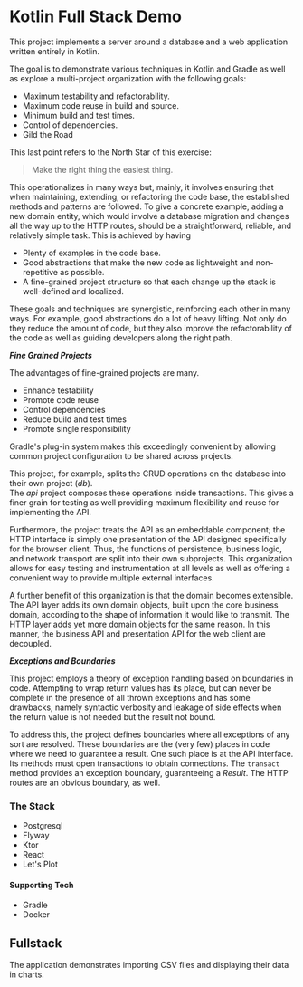 # Kotlin Full Stack Demo

This project implements a server around a database and a web application written entirely in Kotlin.

The goal is to demonstrate various techniques in Kotlin and Gradle as well as explore a multi-project
organization with the following goals:

- Maximum testability and refactorability.
- Maximum code reuse in build and source.
- Minimum build and test times.
- Control of dependencies.
- Gild the Road

This last point refers to the North Star of this exercise:

> Make the right thing the easiest thing.

This operationalizes in many ways but, mainly, it involves ensuring
that when maintaining, extending, or refactoring the code base, 
the established methods and patterns are followed.
To give a concrete example, adding a new domain entity,
which would involve a database migration and changes all the way up
to the HTTP routes, should be a straightforward, reliable, and 
relatively simple task.
This is achieved by having 
- Plenty of examples in the code base.
- Good abstractions that make the new code as lightweight and non-repetitive as possible.
- A fine-grained project structure so that each change up the stack is well-defined and localized.

These goals and techniques are synergistic, reinforcing each other in many ways.
For example, good abstractions do a lot of heavy lifting.
Not only do they reduce the amount of code, but they also improve the refactorability of the code as well as guiding
developers along the right path.

***Fine Grained Projects***

The advantages of fine-grained projects are many.

- Enhance testability
- Promote code reuse
- Control dependencies
- Reduce build and test times
- Promote single responsibility

Gradle's plug-in system makes this exceedingly convenient by allowing common project configuration to be shared across projects.

This project, for example, splits the CRUD operations on the database into their own project (*db*).  
The *api* project composes these operations inside transactions.
This gives a finer grain for testing as well providing maximum flexibility and reuse for implementing the API.

Furthermore, the project treats the API as an embeddable component; 
the HTTP interface is simply one presentation of the API designed specifically for the browser client.
Thus, the functions of persistence, business logic, and network transport are split into their
own subprojects.
This organization allows for easy testing and instrumentation at all levels as well as 
offering a convenient way to provide multiple external interfaces.

A further benefit of this organization is that the domain becomes extensible.
The API layer adds its own domain objects, built upon the core business domain,
according to the shape of information it would like to transmit.
The HTTP layer adds yet more domain objects for the same reason.
In this manner, the business API and presentation API for the web client are decoupled.

***Exceptions and Boundaries***

This project employs a theory of exception handling based on boundaries in code.
Attempting to wrap return values has its place, but can never be complete in the presence
of all thrown exceptions and has some drawbacks, namely syntactic verbosity and leakage of
side effects when the return value is not needed but the result not bound.

To address this, the project defines boundaries where all exceptions of any sort are resolved.
These boundaries are the (very few) places in code where we need to guarantee a result. 
One such place is at the API interface.
Its methods must open transactions to obtain connections.
The `transact` method provides an exception boundary, guaranteeing a *Result*.
The HTTP routes are an obvious boundary, as well.

### The Stack

* Postgresql
* Flyway
* Ktor
* React
* Let's Plot

#### Supporting Tech

* Gradle
* Docker

## Fullstack

The application demonstrates importing CSV files and displaying their data in
charts.